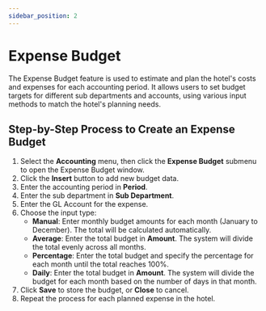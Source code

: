 ```yaml
---
sidebar_position: 2
---
```


# Expense Budget

The Expense Budget feature is used to estimate and plan the hotel's costs and expenses for each accounting period. It allows users to set budget targets for different sub departments and accounts, using various input methods to match the hotel's planning needs.

## Step-by-Step Process to Create an Expense Budget

1. Select the **Accounting** menu, then click the **Expense Budget** submenu to open the Expense Budget window.
2. Click the **Insert** button to add new budget data.
3. Enter the accounting period in **Period**.
4. Enter the sub department in **Sub Department**.
5. Enter the GL Account for the expense.
6. Choose the input type:
   - **Manual**: Enter monthly budget amounts for each month (January to December). The total will be calculated automatically.
   - **Average**: Enter the total budget in **Amount**. The system will divide the total evenly across all months.
   - **Percentage**: Enter the total budget and specify the percentage for each month until the total reaches 100%.
   - **Daily**: Enter the total budget in **Amount**. The system will divide the budget for each month based on the number of days in that month.
7. Click **Save** to store the budget, or **Close** to cancel.
8. Repeat the process for each planned expense in the hotel.

